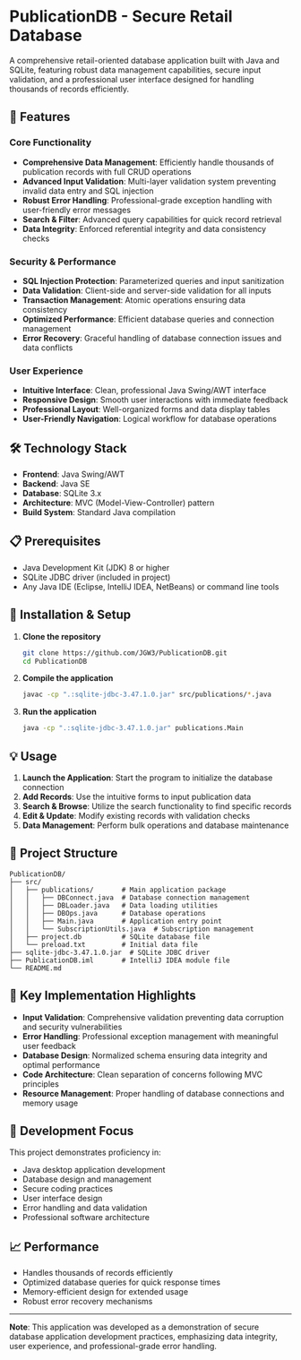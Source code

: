 # PublicationDB - Secure Retail Database

A comprehensive retail-oriented database application built with Java and SQLite, featuring robust data management capabilities, secure input validation, and a professional user interface designed for handling thousands of records efficiently.

## 🚀 Features

### Core Functionality
- **Comprehensive Data Management**: Efficiently handle thousands of publication records with full CRUD operations
- **Advanced Input Validation**: Multi-layer validation system preventing invalid data entry and SQL injection
- **Robust Error Handling**: Professional-grade exception handling with user-friendly error messages
- **Search & Filter**: Advanced query capabilities for quick record retrieval
- **Data Integrity**: Enforced referential integrity and data consistency checks

### Security & Performance
- **SQL Injection Protection**: Parameterized queries and input sanitization
- **Data Validation**: Client-side and server-side validation for all inputs
- **Transaction Management**: Atomic operations ensuring data consistency
- **Optimized Performance**: Efficient database queries and connection management
- **Error Recovery**: Graceful handling of database connection issues and data conflicts

### User Experience
- **Intuitive Interface**: Clean, professional Java Swing/AWT interface
- **Responsive Design**: Smooth user interactions with immediate feedback
- **Professional Layout**: Well-organized forms and data display tables
- **User-Friendly Navigation**: Logical workflow for database operations

## 🛠️ Technology Stack

- **Frontend**: Java Swing/AWT
- **Backend**: Java SE
- **Database**: SQLite 3.x
- **Architecture**: MVC (Model-View-Controller) pattern
- **Build System**: Standard Java compilation

## 📋 Prerequisites

- Java Development Kit (JDK) 8 or higher
- SQLite JDBC driver (included in project)
- Any Java IDE (Eclipse, IntelliJ IDEA, NetBeans) or command line tools

## 🚀 Installation & Setup

1. **Clone the repository**
   ```bash
   git clone https://github.com/JGW3/PublicationDB.git
   cd PublicationDB
   ```

2. **Compile the application**
   ```bash
   javac -cp ".:sqlite-jdbc-3.47.1.0.jar" src/publications/*.java
   ```

3. **Run the application**
   ```bash
   java -cp ".:sqlite-jdbc-3.47.1.0.jar" publications.Main
   ```

## 💡 Usage

1. **Launch the Application**: Start the program to initialize the database connection
2. **Add Records**: Use the intuitive forms to input publication data
3. **Search & Browse**: Utilize the search functionality to find specific records
4. **Edit & Update**: Modify existing records with validation checks
5. **Data Management**: Perform bulk operations and database maintenance

## 📁 Project Structure

```
PublicationDB/
├── src/
│   ├── publications/       # Main application package
│   │   ├── DBConnect.java  # Database connection management
│   │   ├── DBLoader.java   # Data loading utilities
│   │   ├── DBOps.java      # Database operations
│   │   ├── Main.java       # Application entry point
│   │   └── SubscriptionUtils.java  # Subscription management
│   ├── project.db          # SQLite database file
│   └── preload.txt         # Initial data file
├── sqlite-jdbc-3.47.1.0.jar  # SQLite JDBC driver
├── PublicationDB.iml       # IntelliJ IDEA module file
└── README.md
```

## 🔧 Key Implementation Highlights

- **Input Validation**: Comprehensive validation preventing data corruption and security vulnerabilities
- **Error Handling**: Professional exception management with meaningful user feedback
- **Database Design**: Normalized schema ensuring data integrity and optimal performance
- **Code Architecture**: Clean separation of concerns following MVC principles
- **Resource Management**: Proper handling of database connections and memory usage

## 🎯 Development Focus

This project demonstrates proficiency in:
- Java desktop application development
- Database design and management
- Secure coding practices
- User interface design
- Error handling and data validation
- Professional software architecture

## 📈 Performance

- Handles thousands of records efficiently
- Optimized database queries for quick response times
- Memory-efficient design for extended usage
- Robust error recovery mechanisms

---

**Note**: This application was developed as a demonstration of secure database application development practices, emphasizing data integrity, user experience, and professional-grade error handling.